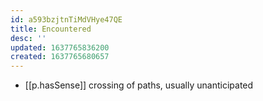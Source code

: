 ```yaml
---
id: a593bzjtnTiMdVHye47QE
title: Encountered
desc: ''
updated: 1637765836200
created: 1637765680657
---
```



- [[p.hasSense]] crossing of paths, usually unanticipated 
